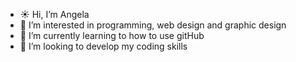 - ☀️ Hi, I’m Angela
- 👀 I’m interested in programming, web design and graphic design
- 🌱 I’m currently learning to how to use gitHub
- 💞️ I’m looking to develop my coding skills

<!---
angelahanzi/angelahanzi is a ✨ special ✨ repository because its `README.md` (this file) appears on your GitHub profile.
You can click the Preview link to take a look at your changes.
--->
